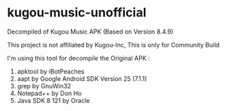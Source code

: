 # kugou-music-unofficial
Decompiled of Kugou Music APK (Based on Version 8.4.9)

This project is not affiliated by Kugou-Inc, This is only for Community Build

I'm using this tool for decompile the Original APK :

1) apktool by iBotPeaches
2) aapt by Google Android SDK Version 25 (7.1.1)
3) grep by GnuWin32
4) Notepad++ by Don Ho
5) Java SDK 8 121 by Oracle
